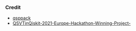### Credit
- [qsppack](https://github.com/qsppack/QSPPACK)
- [QSVTinQiskit-2021-Europe-Hackathon-Winning-Project-](https://github.com/bartubisgin/QSVTinQiskit-2021-Europe-Hackathon-Winning-Project-/tree/main/qsvt_search/src/QSPSolver)